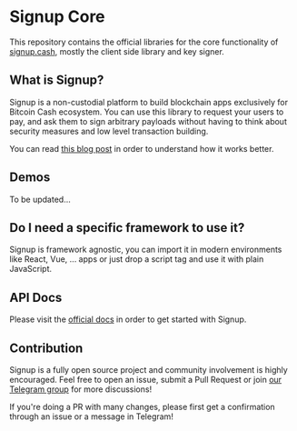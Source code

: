 # Signup Core

This repository contains the official libraries for the core functionality of [signup.cash](https://signup.cash), mostly the client side library and key signer.

## What is Signup?

Signup is a non-custodial platform to build blockchain apps exclusively for Bitcoin Cash ecosystem. You can use this library to request your users to pay, and ask them to sign arbitrary payloads without having to think about security measures and low level transaction building.

You can read [this blog post](https://read.cash/@p0oker/a-sneak-peek-into-signups-new-dapp-architecture-for-bitcoin-cash-ccf6af56) in order to understand how it works better.

## Demos

To be updated...

## Do I need a specific framework to use it?

Signup is framework agnostic, you can import it in modern environments like React, Vue, ... apps or just drop a script tag and use it with plain JavaScript.

## API Docs

Please visit the [official docs](https://docs.signup.cash) in order to get started with Signup.

## Contribution

Signup is a fully open source project and community involvement is highly encouraged. Feel free to open an issue, submit a Pull Request or join [our Telegram group](https://t.me/joinchat/NAXHtw_YK7Qu_MDJt3aOZw) for more discussions!

If you're doing a PR with many changes, please first get a confirmation through an issue or a message in Telegram!
